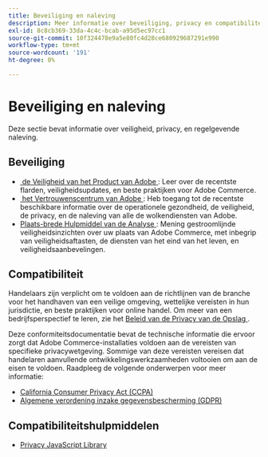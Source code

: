 ```yaml
---
title: Beveiliging en naleving
description: Meer informatie over beveiliging, privacy en compatibiliteitsbronnen voor uw Adobe Commerce-project. Ontdek hoe u veilige omgevingen kunt onderhouden en aan de wettelijke vereisten kunt voldoen.
exl-id: 8c8cb369-33da-4c4c-bcab-a95d5ec97cc1
source-git-commit: 10f324478e9a5e80fc4d28ce680929687291e990
workflow-type: tm+mt
source-wordcount: '191'
ht-degree: 0%

---
```


# Beveiliging en naleving

Deze sectie bevat informatie over veiligheid, privacy, en regelgevende naleving.

## Beveiliging

- [&#x200B; de Veiligheid van het Product van Adobe &#x200B;](https://helpx.adobe.com/nl/security.html): Leer over de recentste flarden, veiligheidsupdates, en beste praktijken voor Adobe Commerce.
- [&#x200B; het Vertrouwenscentrum van Adobe &#x200B;](https://www.adobe.com/trust.html): Heb toegang tot de recentste beschikbare informatie over de operationele gezondheid, de veiligheid, de privacy, en de naleving van alle de wolkendiensten van Adobe.
- [&#x200B; Plaats-brede Hulpmiddel van de Analyse &#x200B;](../tools/site-wide-analysis-tool/dashboard.md): Mening gestroomlijnde veiligheidsinzichten over uw plaats van Adobe Commerce, met inbegrip van veiligheidsaftasten, de diensten van het eind van het leven, en veiligheidsaanbevelingen.

## Compatibiliteit

Handelaars zijn verplicht om te voldoen aan de richtlijnen van de branche voor het handhaven van een veilige omgeving, wettelijke vereisten in hun jurisdictie, en beste praktijken voor online handel. Om meer van een bedrijfsperspectief te leren, zie het [&#x200B; Beleid van de Privacy van de Opslag &#x200B;](https://experienceleague.adobe.com/docs/commerce-admin/start/compliance/privacy/privacy-policy.html?lang=nl-NL).

Deze conformiteitsdocumentatie bevat de technische informatie die ervoor zorgt dat Adobe Commerce-installaties voldoen aan de vereisten van specifieke privacywetgeving. Sommige van deze vereisten vereisen dat handelaren aanvullende ontwikkelingswerkzaamheden voltooien om aan de eisen te voldoen. Raadpleeg de volgende onderwerpen voor meer informatie:

- [California Consumer Privacy Act (CCPA)](privacy/ccpa.md)
- [Algemene verordening inzake gegevensbescherming (GDPR)](privacy/gdpr.md)

## Compatibiliteitshulpmiddelen

- [Privacy JavaScript Library](privacy/javascript-library.md)
